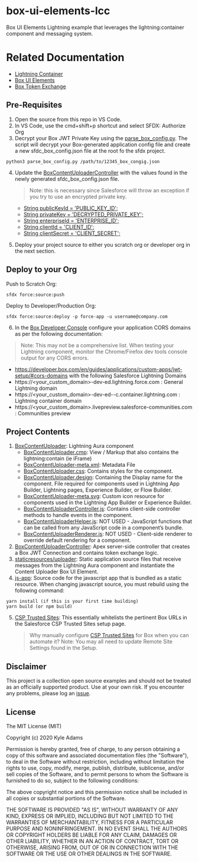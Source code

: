 # box-ui-elements-lcc
Box UI Elements Lightning example that leverages the lightning:container component and messaging system.

# Related Documentation
   * [Lightning Container](https://developer.salesforce.com/docs/component-library/bundle/lightning:container)
   * [Box UI Elements](https://developer.box.com/en/guides/embed/ui-elements/)
   * [Box Token Exchange](https://developer.box.com/en/guides/embed/ui-elements/access/)

## Pre-Requisites

1. Open the source from this repo in VS Code.
2. In VS Code, use the cmd+shift+p shortcut and select SFDX: Authorize Org
3. Decrypt your Box JWT Private Key using the [parse_box_config.py](/box-ui-elements-lcc/scripts/parse_box_config.py). The script will decrypt your Box-generated application config file and create a new sfdc_box_config.json file at the root fo the sfdx project.
```
python3 parse_box_config.py /path/to/12345_box_congig.json
```
4. Update the [BoxContentUploaderController](/force-app/main/default/classes/BoxContentUploaderController.cls) with the values found in the newly generated sfdc_box_config.json file.
    > Note: this is necessary since Salesforce will throw an exception if you try to use an encrypted private key.

    * [String publicKeyId = 'PUBLIC_KEY_ID';](/force-app/main/default/classes/BoxContentUploaderController.cls#L9)
    * [String privateKey = 'DECRYPTED_PRIVATE_KEY';](/force-app/main/default/classes/BoxContentUploaderController.cls#L10)
    * [String enterpriseId = 'ENTERPRISE_ID';](/force-app/main/default/classes/BoxContentUploaderController.cls#L11)
    * [String clientId = 'CLIENT_ID';](/force-app/main/default/classes/BoxContentUploaderController.cls#L12)
    * [String clientSecret = 'CLIENT_SECRET';](/force-app/main/default/classes/BoxContentUploaderController.cls#L13)
5. Deploy your project source to either you scratch org or developer org in the next section.

## Deploy to your Org
Push to Scratch Org:
```
sfdx force:source:push
```

Deploy to Developer/Production Org:
```
sfdx force:source:deploy -p force-app -u username@company.com
```
6. In the [Box Developer Console](https://account.box.com/developers/services) configure your application CORS domains as per the following documentation:
  > Note: This may not be a comprehensive list. When testing your Lightning component, monitor the Chrome/Firefox dev tools console output for any CORS errors.

  * https://developer.box.com/en/guides/applications/custom-apps/jwt-setup/#cors-domains with the following Salesforce Lightning Domains
  * https://<your_custom_domain>-dev-ed.lightning.force.com : General Lightning domain
  * https://<your_custom_domain>-dev-ed--c.container.lightning.com : Lightning container domain
  * https://<your_custom_domain>.livepreview.salesforce-communities.com : Communities preview


## Project Contents
1. [BoxContentUploader](/force-app/main/default/aura/BoxContentUploader): Lightning Aura component
    * [BoxContentUploader.cmp](/force-app/main/default/aura/BoxContentUploader/BoxContentUploader.cmp): View / Markup that also contains the lightning:contain (ie iFrame)
    * [BoxContentUploader-meta.xml](/force-app/main/default/aura/BoxContentUploader/BoxContentUploader.cmp-meta.xml): Metadata File
    * [BoxContentUploader.css](/force-app/main/default/aura/BoxContentUploader/BoxContentUploader.css): Contains styles for the component.
    * [BoxContentUploader.design](/force-app/main/default/aura/BoxContentUploader/BoxContentUploader.cmp): Containing the Display name for the component. File required for components used in Lightning App Builder, Lightning pages, Experience Builder, or Flow Builder.
    * [BoxContentUploader-meta.svg](/force-app/main/default/aura/BoxContentUploader/BoxContentUploader.cmp): Custom icon resource for components used in the Lightning App Builder or Experience Builder.
    * [BoxContentUploaderController.js](/force-app/main/default/aura/BoxContentUploader/BoxContentUploader.cmp): Contains client-side controller methods to handle events in the component.
    * [BoxContentUploaderHelper.js](/force-app/main/default/aura/BoxContentUploader/BoxContentUploader.cmp): NOT USED - JavaScript functions that can be called from any JavaScript code in a component’s bundle.
    * [BoxContentUploaderRenderer.js](/force-app/main/default/aura/BoxContentUploader/BoxContentUploader.cmp): NOT USED - Client-side renderer to override default rendering for a component.
2. [BoxContentUploaderController](/force-app/main/default/classes/BoxContentUploaderController.cls): Apex server-side controller that creates a Box JWT Connection and contains token exchange logic.
3. [staticresources/uploader](/force-app/main/default/staticresources/uploader): Static application source files that receive messages from the Lightning Aura component and instantiate the Content Uploader Box UI Element.
4. [js-app](/js-app): Source code for the javascript app that is bundled as a static resource. When changing javascript source, you must rebuild using the following command:
```
yarn install (if this is your first time building)
yarn build (or npm build)
```
5. [CSP Trusted Sites](/force-app/main/default/cspTrustedSites): This essentially whitelists the pertinent Box URLs in the Salesforce CSP Trusted Sites setup page.
    > Why manually configure [CSP Trusted Sites](https://help.salesforce.com/articleView?id=csp_trusted_sites.htm) for Box when you can automate it?
    > Note: You may all need to update Remote Site Settings found in the Setup.


## Disclaimer
This project is a collection open source examples and should not be treated as an officially supported product. Use at your own risk. If you encounter any problems, please log an [issue](https://github.com/kylefernandadams/box-salesforce-blueprints/issues).

## License

The MIT License (MIT)

Copyright (c) 2020 Kyle Adams

Permission is hereby granted, free of charge, to any person obtaining a copy of this software and associated documentation files (the "Software"), to deal in the Software without restriction, including without limitation the rights to use, copy, modify, merge, publish, distribute, sublicense, and/or sell copies of the Software, and to permit persons to whom the Software is furnished to do so, subject to the following conditions:

The above copyright notice and this permission notice shall be included in all copies or substantial portions of the Software.

THE SOFTWARE IS PROVIDED "AS IS", WITHOUT WARRANTY OF ANY KIND, EXPRESS OR IMPLIED, INCLUDING BUT NOT LIMITED TO THE WARRANTIES OF MERCHANTABILITY, FITNESS FOR A PARTICULAR PURPOSE AND NONINFRINGEMENT. IN NO EVENT SHALL THE AUTHORS OR COPYRIGHT HOLDERS BE LIABLE FOR ANY CLAIM, DAMAGES OR OTHER LIABILITY, WHETHER IN AN ACTION OF CONTRACT, TORT OR OTHERWISE, ARISING FROM, OUT OF OR IN CONNECTION WITH THE SOFTWARE OR THE USE OR OTHER DEALINGS IN THE SOFTWARE.
